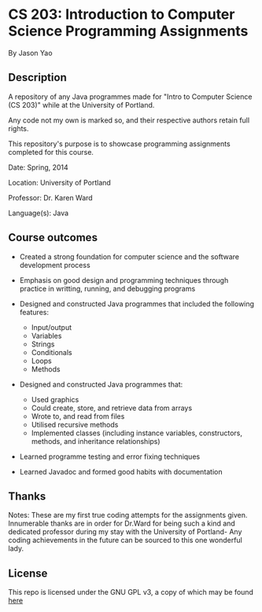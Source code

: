 # CS 203: Introduction to Computer Science Programming Assignments
By Jason Yao

## Description
A repository of any Java programmes made for "Intro to Computer Science (CS 203)" 
while at the University of Portland.

Any code not my own is marked so, and their respective authors retain full rights. 

This repository's purpose is to showcase programming assignments completed for this course.

Date: Spring, 2014

Location: University of Portland

Professor: Dr. Karen Ward

Language(s): Java

## Course outcomes
- Created a strong foundation for computer science and the software development process

- Emphasis on good design and programming techniques through practice in writting, running, and debugging programs

- Designed and constructed Java programmes that included the following features:
	- Input/output
	- Variables
	- Strings
	- Conditionals
	- Loops
	- Methods

- Designed and constructed Java programmes that:
	- Used graphics 
	- Could create, store, and retrieve data from arrays
	- Wrote to, and read from files
	- Utilised recursive methods
	- Implemented classes (including instance variables, constructors, methods, and inheritance relationships)

- Learned programme testing and error fixing techniques

- Learned Javadoc and formed good habits with documentation

## Thanks
Notes: These are my first true coding attempts for the assignments given. Innumerable thanks are in order for
Dr.Ward for being such a kind and dedicated professor during my stay with the University of Portland-
Any coding achievements in the future can be sourced to this one wonderful lady.

## License
This repo is licensed under the GNU GPL v3, a copy of which may be found [here](LICENSE)
